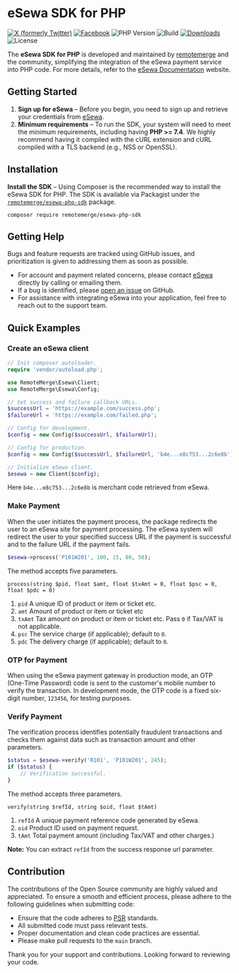 # eSewa SDK for PHP

[![X (formerly Twitter)](https://img.shields.io/badge/-@sapkotamadan-white?style=flat&logo=x&label=(formerly%20Twitter))](https://twitter.com/sapkotamadan)
[![Facebook](https://img.shields.io/badge/Facebook-NextSapkotaMadan-blue?style=flat&logo=facebook)](https://www.facebook.com/NextSapkotaMadan)
![PHP Version](https://img.shields.io/packagist/php-v/remotemerge/esewa-php-sdk)
![Build](https://img.shields.io/github/actions/workflow/status/remotemerge/esewa-php-sdk/install.yml?branch=main&style=flat&logo=github)
[![Downloads](https://img.shields.io/packagist/dt/remotemerge/esewa-php-sdk.svg?style=flat&label=Downloads)](https://packagist.org/packages/remotemerge/esewa-php-sdk)
![License](https://img.shields.io/github/license/remotemerge/esewa-php-sdk)

The **eSewa SDK for PHP** is developed and maintained by [remotemerge] and the community, simplifying the integration of the eSewa payment service into PHP code. For more details, refer to the [eSewa Documentation] website.

## Getting Started

1. **Sign up for eSewa** – Before you begin, you need to sign up and retrieve your credentials from [eSewa].
2. **Minimum requirements** – To run the SDK, your system will need to meet the minimum requirements, including having **PHP >= 7.4**. We highly recommend having it compiled with the cURL extension and cURL compiled with a TLS backend (e.g., NSS or OpenSSL).

## Installation

**Install the SDK** – Using Composer is the recommended way to install the eSewa SDK for PHP. The SDK is available via Packagist under the [`remotemerge/esewa-php-sdk`][install-package] package.

```
composer require remotemerge/esewa-php-sdk
```

## Getting Help

Bugs and feature requests are tracked using GitHub issues, and prioritization is given to addressing them as soon as possible.

* For account and payment related concerns, please contact [eSewa] directly by calling or emailing them.
* If a bug is identified, please [open an issue](https://github.com/remotemerge/esewa-php-sdk/issues/new) on GitHub.
* For assistance with integrating eSewa into your application, feel free to reach out to the support team.

## Quick Examples

### Create an eSewa client

```php
// Init composer autoloader.
require 'vendor/autoload.php';

use RemoteMerge\Esewa\Client;
use RemoteMerge\Esewa\Config;

// Set success and failure callback URLs.
$successUrl = 'https://example.com/success.php';
$failureUrl = 'https://example.com/failed.php';

// Config for development.
$config = new Config($successUrl, $failureUrl);

// Config for production.
$config = new Config($successUrl, $failureUrl, 'b4e...e8c753...2c6e8b');

// Initialize eSewa client.
$esewa = new Client($config);
```

Here `b4e...e8c753...2c6e8b` is merchant code retrieved from eSewa.

### Make Payment

When the user initiates the payment process, the package redirects the user to an eSewa site for payment processing. The
eSewa system will redirect the user to your specified success URL if the payment is successful and to the failure URL if
the payment fails.

```php
$esewa->process('P101W201', 100, 15, 80, 50);
```

The method accepts five parameters.

```text
process(string $pid, float $amt, float $txAmt = 0, float $psc = 0, float $pdc = 0)
```

1. `pid` A unique ID of product or item or ticket etc.
2. `amt` Amount of product or item or ticket etc
3. `txAmt` Tax amount on product or item or ticket etc. Pass `0` if Tax/VAT is not applicable.
4. `psc` The service charge (if applicable); default to `0`.
5. `pdc` The delivery charge (if applicable); default to `0`.

### OTP for Payment

When using the eSewa payment gateway in production mode, an OTP (One-Time Password) code is sent to the customer's mobile number to verify the transaction. In development mode, the OTP code is a fixed six-digit number, `123456`, for testing purposes.

### Verify Payment

The verification process identifies potentially fraudulent transactions and checks them against data such as transaction
amount and other parameters.

```php
$status = $esewa->verify('R101', 'P101W201', 245);
if ($status) {
    // Verification successful.
}
```

The method accepts three parameters.

```text
verify(string $refId, string $oid, float $tAmt)
```

1. `refId` A unique payment reference code generated by eSewa.
2. `oid` Product ID used on payment request.
3. `tAmt` Total payment amount (including Tax/VAT and other charges.)

**Note:** You can extract `refId` from the success response url parameter.

## Contribution

The contributions of the Open Source community are highly valued and appreciated. To ensure a smooth and efficient process, please adhere to the following guidelines when submitting code:

- Ensure that the code adheres to [PSR] standards.
- All submitted code must pass relevant tests.
- Proper documentation and clean code practices are essential.
- Please make pull requests to the `main` branch.

Thank you for your support and contributions. Looking forward to reviewing your code.

[eSewa]: https://esewa.com.np

[remotemerge]: https://github.com/remotemerge

[eSewa Documentation]: https://developer.esewa.com.np

[install-package]: https://packagist.org/packages/remotemerge/esewa-php-sdk

[PSR]: https://www.php-fig.org/psr
